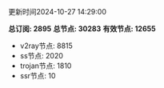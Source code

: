 更新时间2024-10-27 14:29:00

**总订阅: 2895**
**总节点: 30283**
**有效节点: 12655**
- v2ray节点: 8815
- ss节点: 2020
- trojan节点: 1810
- ssr节点: 10
